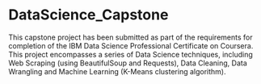 # DataScience_Capstone

This capstone project has been submitted as part of the requirements for completion of the IBM Data Science Professional Certificate on Coursera. This project encompasses a series of Data Science techniques, including Web Scraping (using BeautifulSoup and Requests), Data Cleaning, Data Wrangling and Machine Learning (K-Means clustering algorithm).
